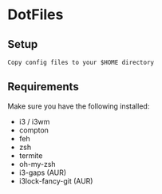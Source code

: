 # DotFiles

## Setup ##
```
Copy config files to your $HOME directory
```

## Requirements ##

Make sure you have the following installed:

- i3 / i3wm
- compton
- feh
- zsh
- termite
- oh-my-zsh
- i3-gaps (AUR)
- i3lock-fancy-git (AUR)
